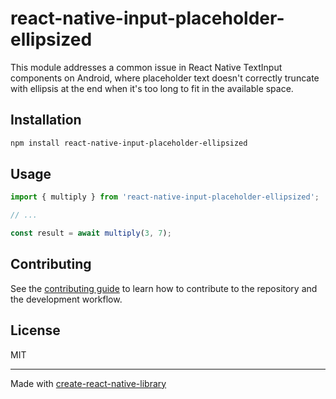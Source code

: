 # react-native-input-placeholder-ellipsized

This module addresses a common issue in React Native TextInput components on Android, where placeholder text doesn't correctly truncate with ellipsis at the end when it's too long to fit in the available space.

## Installation

```sh
npm install react-native-input-placeholder-ellipsized
```

## Usage


```js
import { multiply } from 'react-native-input-placeholder-ellipsized';

// ...

const result = await multiply(3, 7);
```


## Contributing

See the [contributing guide](CONTRIBUTING.md) to learn how to contribute to the repository and the development workflow.

## License

MIT

---

Made with [create-react-native-library](https://github.com/callstack/react-native-builder-bob)
